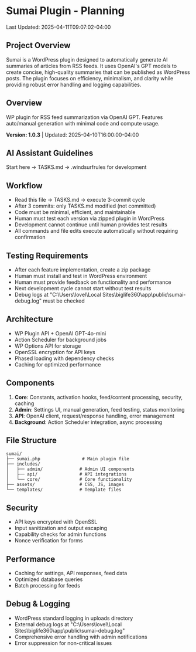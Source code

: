 # Sumai Plugin - Planning

Last Updated: 2025-04-11T09:07:02-04:00

## Project Overview
Sumai is a WordPress plugin designed to automatically generate AI summaries of articles from RSS feeds. It uses OpenAI's GPT models to create concise, high-quality summaries that can be published as WordPress posts. The plugin focuses on efficiency, minimalism, and clarity while providing robust error handling and logging capabilities.

## Overview
WP plugin for RSS feed summarization via OpenAI GPT. Features auto/manual generation with minimal code and compute usage.

**Version: 1.0.3** | Updated: 2025-04-10T16:00:00-04:00

## AI Assistant Guidelines
Start here → TASKS.md → .windsurfrules for development

## Workflow
- Read this file → TASKS.md → execute 3-commit cycle
- After 3 commits: only TASKS.md modified (not committed)
- Code must be minimal, efficient, and maintainable
- Human must test each version via zipped plugin in WordPress
- Development cannot continue until human provides test results
- All commands and file edits execute automatically without requiring confirmation

## Testing Requirements
- After each feature implementation, create a zip package
- Human must install and test in WordPress environment
- Human must provide feedback on functionality and performance
- Next development cycle cannot start without test results
- Debug logs at "C:\Users\lovel\Local Sites\biglife360\app\public\sumai-debug.log" must be checked

## Architecture
- WP Plugin API + OpenAI GPT-4o-mini
- Action Scheduler for background jobs
- WP Options API for storage
- OpenSSL encryption for API keys
- Phased loading with dependency checks
- Caching for optimized performance

## Components
1. **Core**: Constants, activation hooks, feed/content processing, security, caching
2. **Admin**: Settings UI, manual generation, feed testing, status monitoring
3. **API**: OpenAI client, request/response handling, error management
4. **Background**: Action Scheduler integration, async processing

## File Structure
```
sumai/
├── sumai.php                # Main plugin file
├── includes/               
│   ├── admin/              # Admin UI components
│   ├── api/                # API integrations
│   └── core/               # Core functionality
├── assets/                 # CSS, JS, images
└── templates/              # Template files
```

## Security
- API keys encrypted with OpenSSL
- Input sanitization and output escaping
- Capability checks for admin functions
- Nonce verification for forms

## Performance
- Caching for settings, API responses, feed data
- Optimized database queries
- Batch processing for feeds

## Debug & Logging
- WordPress standard logging in uploads directory
- External debug logs at "C:\Users\lovel\Local Sites\biglife360\app\public\sumai-debug.log"
- Comprehensive error handling with admin notifications
- Error suppression for non-critical issues